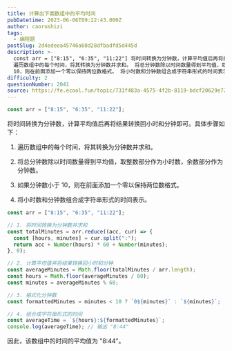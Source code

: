 ```yaml
---
title: 计算出下面数组中的平均时间
pubDatetime: 2023-06-06T09:22:43.000Z
author: caorushizi
tags:
  - 编程题
postSlug: 2d4edeea45746a60d28dfbadfd5d445d
description: >-
  const arr = ["8:15", "6:35", "11:22"] 将时间转换为分钟数，计算平均值后再将结果转换回小时和分钟即可。具体步骤如下：
  遍历数组中的每个时间，将其转换为分钟数并求和。 将总分钟数除以时间数量得到平均值，取整数部分作为小时数，余数部分作为分钟数。 如果分钟数小于
  10，则在前面添加一个零以保持两位数格式。 将小时数和分钟数组合成字符串形式的时间表示。 const a
difficulty: 2
questionNumber: 2041
source: https://fe.ecool.fun/topic/731f483a-4575-4f2b-8119-bdcf20629e72
---
```


```js
const arr = ["8:15", "6:35", "11:22"];
```

将时间转换为分钟数，计算平均值后再将结果转换回小时和分钟即可。具体步骤如下：

1. 遍历数组中的每个时间，将其转换为分钟数并求和。

2. 将总分钟数除以时间数量得到平均值，取整数部分作为小时数，余数部分作为分钟数。

3. 如果分钟数小于 10，则在前面添加一个零以保持两位数格式。

4. 将小时数和分钟数组合成字符串形式的时间表示。

```javascript
const arr = ["8:15", "6:35", "11:22"];

// 1. 将时间转换为分钟数并求和
const totalMinutes = arr.reduce((acc, cur) => {
  const [hours, minutes] = cur.split(":");
  return acc + Number(hours) * 60 + Number(minutes);
}, 0);

// 2. 计算平均值并将结果转换回小时和分钟
const averageMinutes = Math.floor(totalMinutes / arr.length);
const hours = Math.floor(averageMinutes / 60);
const minutes = averageMinutes % 60;

// 3. 格式化分钟数
const formattedMinutes = minutes < 10 ? `0${minutes}` : `${minutes}`;

// 4. 组合成字符串形式的时间
const averageTime = `${hours}:${formattedMinutes}`;
console.log(averageTime); // 输出 "8:44"
```

因此，该数组中的时间的平均值为 "8:44"。
